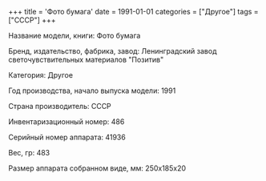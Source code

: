 +++
title = 'Фото бумага'
date = 1991-01-01
categories = ["Другое"]
tags = ["СССР"]
+++

Название модели, книги: Фото бумага

Бренд, издательство, фабрика, завод: Ленинградский завод светочувствительных материалов "Позитив"

Категория: Другое

Год производства, начало выпуска модели: 1991

Страна производитель: СССР

Инвентаризационный номер: 486

Серийный номер аппарата: 41936

Вес, гр: 483

Размер аппарата  собранном виде, мм: 250х185х20

